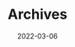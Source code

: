 ---
title: "Archives"
date: 2022-03-06
layout: "archives"
slug: "archives"
menu:
    main:
        weight: 50
        params: 
            icon: archives
---